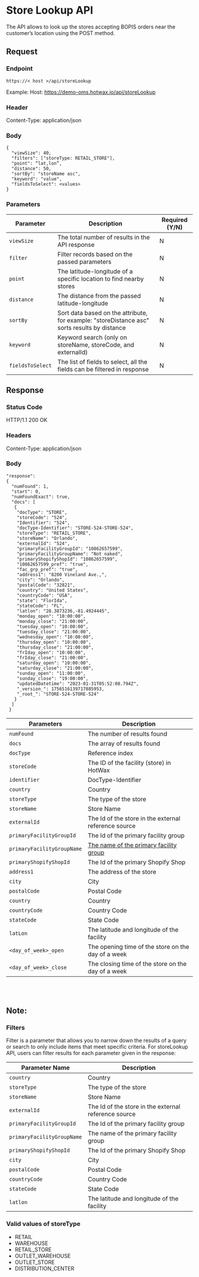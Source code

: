 # Store Lookup API

The API allows to look up the stores accepting BOPIS orders near the customer’s location using the POST method.

## Request


### Endpoint
`https://< host >/api/storeLookup`

Example: Host: https://demo-oms.hotwax.io/api/storeLookup

### Header
Content-Type: application/json

### Body 
```
{
  "viewSize": 40,
  "filters": ["storeType: RETAIL_STORE"],
  "point": “lat,lon”,
  "distance": 50,
  "sortBy": "storeName asc",
  "keyword": "value",
  "fieldsToSelect": <values>
}
```

### Parameters

| Parameter     | Description                                               | Required (Y/N) |
|---------------|-----------------------------------------------------------|----------|
| `viewSize`     | The total number of results in the API response            | N      |
| `filter`      | Filter records based on the passed parameters              | N      |
| `point`       | The latitude-longitude of a specific location to find nearby stores | N |
| `distance`    | The distance from the passed latitude-longitude            | N       |
| `sortBy`      | Sort data based on the attribute, for example: "storeDistance asc" sorts results by distance | N |
| `keyword`     | Keyword search (only on storeName, storeCode, and externalId) | N     |
| `fieldsToSelect` | The list of fields to select, all the fields can be filtered in response | N      |

## Response

### Status Code
HTTP/1.1 200 OK

### Headers
Content-Type: application/json

### Body

```
"response": 
{
  "numFound": 1,
  "start": 0,
  "numFoundExact": true,
  "docs": [
   {
    "docType": "STORE",
    "storeCode": "524",
    "Identifier": "524",
    "docType-Identifier": "STORE-524-STORE-524",
    "storeType": "RETAIL_STORE",
    "storeName": "Orlando",
    "externalId": "524",
    "primaryFacilityGroupId": "10862657599",
    "primaryFacilityGroupName": "Not naked",
    "primaryShopifyShopId": "10862657599",
    "10862657599_pref": "true",
    "fac_grp_pref": "true",
    "address1": "8200 Vineland Ave.,",
    "city": "Orlando",
    "postalCode": "32821",
    "country": "United States",
    "countryCode": "USA",
    "state": "FlorIda",
    "stateCode": "FL",
    "latlon": "28.3873236,-81.4924445",
    "monday_open": "10:00:00",
    "monday_close": "21:00:00",
    "tuesday_open": "10:00:00",
    "tuesday_close": "21:00:00",
    "wednesday_open": "10:00:00",
    "thursday_open": "10:00:00",
    "thursday_close": "21:00:00",
    "frIday_open": "10:00:00",
    "frIday_close": "21:00:00",
    "saturday_open": "10:00:00",
    "saturday_close": "21:00:00",
    "sunday_open": "11:00:00",
    "sunday_close": "19:00:00",
    "updatedDatetime": "2023-01-31T05:52:08.794Z",
    "_version_": 1756516139717885953,
    "_root_": "STORE-524-STORE-524"
   }
  ]
 }
```

| Parameters               | Description                                                                                                           |
|--------------------------|-----------------------------------------------------------------------------------------------------------------------|
| `numFound`               | The number of results found                                                                                           |
| `docs`                   | The array of results found                                                                                             |
| `docType`                | Reference index                                                                                                       |
| `storeCode`              | The ID of the facility (store) in HotWax                                                                               |
| `identifier`             | DocType-Identifier                                                                                                    |
| `country`                | Country                                                                                                               |
| `storeType`              | The type of the store                                                                                                 |
| `storeName`              | Store Name                                                                                                            |
| `externalId`             | The Id of the store in the external reference source                                                                  |
| `primaryFacilityGroupId` | The Id of the primary facility group                                                                                  |
| `primaryFacilityGroupName`|[The name of the primary facility group](https://github.com/hotwax/press-release-faq/blob/main/bopis/customer-experience/primary-facility-group.md) |
| `primaryShopifyShopId`   | The Id of the primary Shopify Shop                                                                                     |
| `address1`               | The address of the store                                                                                               |
| `city`                   | City                                                                                                                  |
| `postalCode`             | Postal Code                                                                                                           |
| `country`                | Country                                                                                                               |
| `countryCode`            | Country Code                                                                                                          |
| `stateCode`              | State Code                                                                                                            |
| `latLon`                 | The latitude and longitude of the facility                                                                             |
| `<day_of_week>_open`     | The opening time of the store on the day of a week                                                                     |
| `<day_of_week>_close`    | The closing time of the store on the day of a week                                                                     |



<br></br>

## Note: 
### Filters

Filter is a parameter that allows you to narrow down the results of a query or search to only include items that meet specific criteria. For storeLookup API, users can filter results for each parameter given in the response:

| Parameter Name        | Description                                         |
|-------------------------|-----------------------------------------------------|
| `country`               | Country                                             |
| `storeType`             | The type of the store                               |
| `storeName`             | Store Name                                          |
| `externalId`            | The Id of the store in the external reference source|
| `primaryFacilityGroupId`| The Id of the primary facility group                |
| `primaryFacilityGroupName`| The name of the primary facility group            |
| `primaryShopifyShopId`  | The Id of the primary Shopify Shop                  |
| `city`                  | City                                                |
| `postalCode`            | Postal Code                                         |
| `countryCode`           | Country Code                                        |
| `stateCode`             | State Code                                          |
| `latlon`                | The latitude and longitude of the facility          |


### Valid values of storeType

<ul>
 <li>RETAIL</li>
 <li>WAREHOUSE</li>
 <li>RETAIL_STORE</li>
 <li>OUTLET_WAREHOUSE</li> 
 <li>OUTLET_STORE</li> 
 <li>DISTRIBUTION_CENTER</li> 
</ul>
